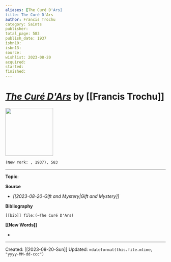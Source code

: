 ```yaml
---
aliases: [The Curé D'Ars]
title: The Curé D'Ars
author: Francis Trochu
category: Saints
publisher: 
total_page: 583
publish_date: 1937
isbn10: 
isbn13: 
source: 
wishlist: 2023-08-20
acquired: 
started: 
finished: 
---
```

# *[The Curé D'Ars]()* by [[Francis Trochu]]

<img src="" width=150>

`(New York: , 1937), 583`



--- 
**Topic**: 

**Source**
- *[[2023-08-20-Gift and Mystery|Gift and Mystery]]*

**Bibliography**

```query
[[bib]] file:(~The Curé D'Ars)
```
 

**[[New Words]]**

- 

---
Created: [[2023-08-20-Sun]]
Updated: `=dateformat(this.file.mtime, "yyyy-MM-dd-ccc")`